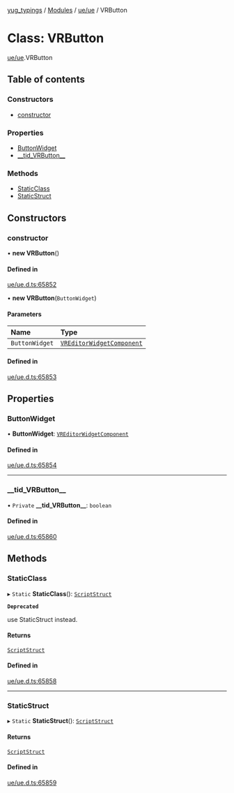 [yug_typings](../README.md) / [Modules](../modules.md) / [ue/ue](../modules/ue_ue.md) / VRButton

# Class: VRButton

[ue/ue](../modules/ue_ue.md).VRButton

## Table of contents

### Constructors

- [constructor](ue_ue.VRButton.md#constructor)

### Properties

- [ButtonWidget](ue_ue.VRButton.md#buttonwidget)
- [\_\_tid\_VRButton\_\_](ue_ue.VRButton.md#__tid_vrbutton__)

### Methods

- [StaticClass](ue_ue.VRButton.md#staticclass)
- [StaticStruct](ue_ue.VRButton.md#staticstruct)

## Constructors

### constructor

• **new VRButton**()

#### Defined in

[ue/ue.d.ts:65852](https://github.com/YugMetaverse/yug_typings/blob/b7d9b19/ue/ue.d.ts#L65852)

• **new VRButton**(`ButtonWidget`)

#### Parameters

| Name | Type |
| :------ | :------ |
| `ButtonWidget` | [`VREditorWidgetComponent`](ue_ue.VREditorWidgetComponent.md) |

#### Defined in

[ue/ue.d.ts:65853](https://github.com/YugMetaverse/yug_typings/blob/b7d9b19/ue/ue.d.ts#L65853)

## Properties

### ButtonWidget

• **ButtonWidget**: [`VREditorWidgetComponent`](ue_ue.VREditorWidgetComponent.md)

#### Defined in

[ue/ue.d.ts:65854](https://github.com/YugMetaverse/yug_typings/blob/b7d9b19/ue/ue.d.ts#L65854)

___

### \_\_tid\_VRButton\_\_

• `Private` **\_\_tid\_VRButton\_\_**: `boolean`

#### Defined in

[ue/ue.d.ts:65860](https://github.com/YugMetaverse/yug_typings/blob/b7d9b19/ue/ue.d.ts#L65860)

## Methods

### StaticClass

▸ `Static` **StaticClass**(): [`ScriptStruct`](ue_ue.ScriptStruct.md)

**`Deprecated`**

use StaticStruct instead.

#### Returns

[`ScriptStruct`](ue_ue.ScriptStruct.md)

#### Defined in

[ue/ue.d.ts:65858](https://github.com/YugMetaverse/yug_typings/blob/b7d9b19/ue/ue.d.ts#L65858)

___

### StaticStruct

▸ `Static` **StaticStruct**(): [`ScriptStruct`](ue_ue.ScriptStruct.md)

#### Returns

[`ScriptStruct`](ue_ue.ScriptStruct.md)

#### Defined in

[ue/ue.d.ts:65859](https://github.com/YugMetaverse/yug_typings/blob/b7d9b19/ue/ue.d.ts#L65859)
